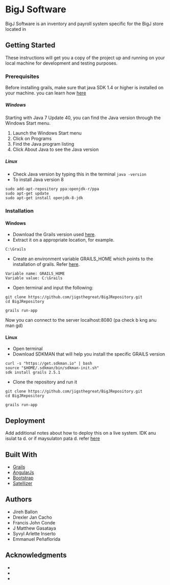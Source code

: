 # BigJ Software

BigJ Software is an inventory and payroll system specific for the BigJ store located in

## Getting Started

These instructions will get you a copy of the project up and running on your local machine for development and testing purposes.

### Prerequisites

Before installing grails, make sure that java SDK 1.4 or higher is installed on your machine.
you can learn how [here](https://www.java.com/en/download/help/version_manual.xml.)

##### Windows
Starting with Java 7 Update 40, you can find the Java version through the Windows Start menu.
1. Launch the Windows Start menu
2. Click on Programs
3. Find the Java program listing
4. Click About Java to see the Java version

##### Linux
* Check Java version by typing this in the terminal
`java -version`
* To install Java version 8
```
sudo add-apt-repository ppa:openjdk-r/ppa
sudo apt-get update
sudo apt-get install openjdk-8-jdk
```

### Installation

#### Windows

* Download the Grails version used [here](http://github.com/grails/grails-core/releases/download/v2.5.1/grails-2.5.1.zip).
* Extract it on a appropriate location, for example.

```
C:\Grails
```

* Create an environment variable GRAILS_HOME which points to the installation of grails. Refer [here](https://kb.wisc.edu/cae/page.php?id=24500).

```
Variable name: GRAILS_HOME
Variable value: C:\Grails
```

* Open terminal and input the following:

```
git clone https://github.com/jigsthegreat/BigJRepository.git
cd BigJRepository

grails run-app  
```

Now you can connect to the server localhost:8080 (pa check b kng anu man gd)

#### Linux
* Open terminal
* Download SDKMAN that will help you install the specific GRAILS version
```
curl -s "https://get.sdkman.io" | bash
source "$HOME/.sdkman/bin/sdkman-init.sh"
sdk install grails 2.5.1
```
* Clone the repository and run it
```
git clone https://github.com/jigsthegreat/BigJRepository.git
cd BigJRepository

grails run-app
```

## Deployment

Add additional notes about how to deploy this on a live system.
IDK anu isulat ta d. or if maysulaton pata d. refer [here](http://docs.grails.org/3.0.17/guide/deployment.html)

## Built With

* [Grails](https://grails.org/)
* [AngularJs](https://angularjs.org/)
* [Bootstrap](http://getbootstrap.com/)
* [Satellizer](https://github.com/sahat/satellizer)

## Authors
* Jireh Ballon
* Drexler Jan Cacho
* Francis John Conde
* J Matthew Gasataya
* Syvyl Arlette Inserto
* Emmanuel Peñaflorida

## Acknowledgments

*
*
*
